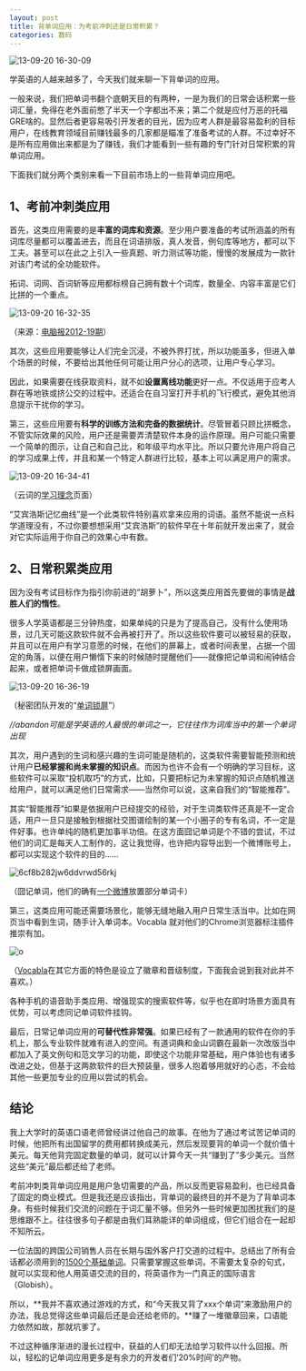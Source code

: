 ```yaml
---
layout: post
title: 背单词应用：为考前冲刺还是日常积累？
categories: 数码
---
```

![13-09-20 16-30-09](http://ww1.sinaimg.cn/large/4b91f9d5gy1fum3qza213j20zk0npkjl.jpg)

学英语的人越来越多了，今天我们就来聊一下背单词的应用。

一般来说，我们把单词书翻个底朝天目的有两种，一是为我们的日常会话积累一些词汇量，免得在老外面前憋了半天一个字都出不来；第二个就是应付万恶的托福GRE啥的。显然后者更容易吸引开发者的目光，因为应考人群是最容易盈利的目标用户，在线教育领域目前赚钱最多的几家都是瞄准了准备考试的人群。不过幸好不是所有应用做出来都是为了赚钱，我们才能看到一些有趣的专门针对日常积累的背单词应用。

下面我们就分两个类别来看一下目前市场上的一些背单词应用吧。

## **1、考前冲刺类应用**

首先，这类应用需要的是**丰富的词库和资源**。至少用户要准备的考试所涵盖的所有词库尽量都可以覆盖进去，而且在词语排版，真人发音，例句库等地方，都可以下工夫。甚至可以在此之上引入一些真题、听力测试等功能，慢慢的发展成为一款针对该门考试的全功能软件。

拓词、词网、百词斩等应用都标榜自己拥有数十个词库，数量全、内容丰富是它们比拼的一个重点。

![13-09-20 16-32-35](http://ww1.sinaimg.cn/large/4b91f9d5gy1fum3rf1cx3j20l105itca.jpg)

 （来源：[电脑报2012-19期](http://bbs.icpcw.com/thread-2258988-1-1.html)）

其次，这些应用要能够让人们完全沉浸，不被外界打扰，所以功能虽多，但进入单个场景的时候，不要给出其他任何可能让用户分心的选项，让用户专心学习。

因此，如果需要在线获取资料，就不如**设置离线功能**更好一点。不仅适用于应考人群在等地铁或挤公交的过程中。还适合在自习室打开手机的飞行模式，避免其他消息提示干扰你的学习。

第三，这些应用要有**科学的训练方法和完备的数据统计**。尽管冒着只顾比拼概念，不管实际效果的风险，用户还是需要弄清楚软件本身的运作原理。用户可能只需要一个简单的图示，让自己和自己比，和年级平均水平比。所以只要允许用户将自己的学习成果上传，并且和某一个特定人群进行比较，基本上可以满足用户的需求。

![13-09-20 16-34-41](http://ww1.sinaimg.cn/large/4b91f9d5gy1fum3ro90e3j20k40cwn5x.jpg)

 （云词的[学习理念](http://www.yunci4.com/article.php?s=useyunci4tolearn)页面）

“艾宾浩斯记忆曲线”是一个此类软件特别喜欢拿来应用的词语。虽然不能说一点科学道理没有，不过你要想想采用“艾宾浩斯”的软件早在十年前就开发出来了，就会对它实际运用于你自己的效果心中有数。

## **2、日常积累类应用**

因为没有考试目标作为指引你前进的“胡萝卜”，所以这类应用首先要做的事情是**战胜人们的惰性**。

很多人学英语都是三分钟热度，如果单纯的只是为了提高自己，没有什么使用场景，过几天可能这款软件就不会再被打开了。所以这些软件要可以被轻易的获取，并且可以在用户有学习意愿的时候，在他们的屏幕上，或者时间表里，占据一个固定的角落，以便在用户懒惰下来的时候随时提醒他们——就像把记单词和闹钟结合起来，或者把单词卡做成锁屏画面。

![13-09-20 16-36-19](http://ww1.sinaimg.cn/large/4b91f9d5gy1fum3s09lxsj20bb08s422.jpg)

 （秘密团队开发的“[单词锁屏](http://secretlisa.com/words-screen-lock/)”）

*//abandon可能是学英语的人最恨的单词之一，它往往作为词库当中的第一个单词出现*

其次，用户遇到的生词和感兴趣的生词可能是随机的，这类软件需要智能预测和统计用户**已经掌握和尚未掌握的知识点**。而因为也许不会有一个明确的学习目标，这些软件可以采取“投机取巧”的方式，比如，只要把标记为未掌握的知识点随机推送给用户，就可以满足他们日常需求——当然你可以说，这来自我们的“智能推荐”。

其实“智能推荐”如果是依据用户已经提交的经验，对于生词类软件还真是不一定合适，用户一旦只是接触到根据社交图谱绘制的某一个小圈子的专有名词，不一定是件好事。也许单纯的随机更加事半功倍。在这方面囧记单词是个不错的尝试，不过他们的词汇是每天人工制作的，这让我觉得，也许把内容导出到一个微博账号上，都可以实现这个软件的目的……

![6cf8b282jw6ddvrwd56rkj](http://ww1.sinaimg.cn/large/4b91f9d5gy1fum3sf1av6j208w0dc451.jpg)

（囧记单词，他们的确有[一个微博](http://e.weibo.com/jiongji)放置部分单词卡）

第三，这类应用可能还需要场景化，能够无缝地融入用户日常生活当中。比如在网页当中看到生词，随手计入单词本。Vocabla 就对他们的Chrome浏览器标注插件推崇有加。

![o](http://ww1.sinaimg.cn/large/4b91f9d5gy1fum3sqswp6j20e8095grb.jpg)

（[Vocabla](http://www.appinn.com/vocabla/)在其它方面的特色是设立了徽章和晋级制度，下面我会说到我对此并不喜欢。）

各种手机的语音助手类应用、增强现实的搜索软件等，似乎也在即时场景方面具有优势，可以考虑同记单词软件挂钩。

最后，日常记单词应用的**可替代性非常强**。如果已经有了一款通用的软件在你的手机上，那么专业软件就难有进入的空间。有道词典和金山词霸在最新一次改版当中都加入了英文例句和范文学习的功能，即使这个功能非常基础，用户体验也有诸多改进之处，但基于这两款软件的巨大预装量，很多人抱着够用就好的心态，不会给其他一些更加专业的应用以尝试的机会。

## **结论**

我上大学时的英语口语老师曾经讲过他自己的故事。在他为了通过考试苦记单词的时候，他把所有出国留学的费用都转换成美元，然后发现要背的单词一个就价值十美元。每天他背完固定数量的单词，就可以计算今天一共“赚到了”多少美元。当然这些“美元”最后都还给了老师。

考前冲刺类背单词应用是用户急切需要的产品，所以反而更容易盈利，也已经具备了固定的商业模式。但是我还是应该指出，背单词的最终目的并不是为了背单词本身。有些时候我们交流的问题在于词汇量不够。但另外一些时候更加困扰我们的是思维跟不上。往往很多句子都是由我们耳熟能详的单词组成，但它们组合在一起却不知所云。

一位法国的跨国公司销售人员在长期与国外客户打交道的过程中。总结出了所有会话都必须用到的[1500个基础单词](http://julia00.blogspot.tw/2010/10/globish-1500.html)。只需要掌握这些单词，不需要太复杂的句式，就可以实现和他人用英语交流的目的，将英语作为一门真正的国际语言（Globish）。

所以，**我并不喜欢通过游戏的方式，和“今天我又背了xxx个单词”来激励用户的办法，我总觉得这些单词最后还是会还给老师的。**赚了一堆徽章回来，口语能力依然如故，那就坑爹了。

不过这种循序渐进的漫长过程中，获益的人们却无法给学习软件以什么回报。所以，轻松的记单词应用更多是有余力的开发者们‘20%时间’的产物。